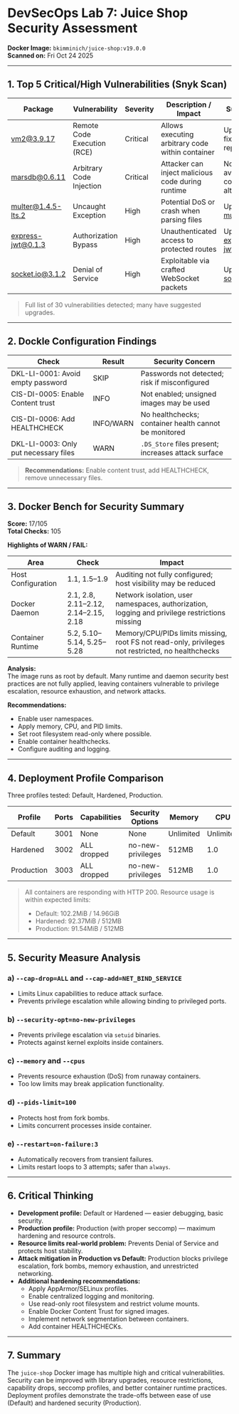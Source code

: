 # DevSecOps Lab 7: Juice Shop Security Assessment

**Docker Image:** `bkimminich/juice-shop:v19.0.0`  
**Scanned on:** Fri Oct 24 2025

---

## 1. Top 5 Critical/High Vulnerabilities (Snyk Scan)

| Package | Vulnerability | Severity | Description / Impact | Suggested Fix |
|---------|---------------|---------|--------------------|---------------|
| vm2@3.9.17 | Remote Code Execution (RCE) | Critical | Allows executing arbitrary code within container | Upgrade to fixed version or replace library |
| marsdb@0.6.11 | Arbitrary Code Injection | Critical | Attacker can inject malicious code during runtime | No patch available; consider alternatives |
| multer@1.4.5-lts.2 | Uncaught Exception | High | Potential DoS or crash when parsing files | Upgrade to multer@2.0.2 |
| express-jwt@0.1.3 | Authorization Bypass | High | Unauthenticated access to protected routes | Upgrade to express-jwt@6.0.0 |
| socket.io@3.1.2 | Denial of Service | High | Exploitable via crafted WebSocket packets | Upgrade to socket.io@4.7.0 |

> Full list of 30 vulnerabilities detected; many have suggested upgrades.

---

## 2. Dockle Configuration Findings

| Check | Result | Security Concern |
|-------|--------|-----------------|
| DKL-LI-0001: Avoid empty password | SKIP | Passwords not detected; risk if misconfigured |
| CIS-DI-0005: Enable Content trust | INFO | Not enabled; unsigned images may be used |
| CIS-DI-0006: Add HEALTHCHECK | INFO/WARN | No healthchecks; container health cannot be monitored |
| DKL-LI-0003: Only put necessary files | WARN | `.DS_Store` files present; increases attack surface |

> **Recommendations:** Enable content trust, add HEALTHCHECK, remove unnecessary files.

---

## 3. Docker Bench for Security Summary

**Score:** 17/105  
**Total Checks:** 105  

**Highlights of WARN / FAIL:**

| Area | Check | Impact |
|------|-------|--------|
| Host Configuration | 1.1, 1.5–1.9 | Auditing not fully configured; host visibility may be reduced |
| Docker Daemon | 2.1, 2.8, 2.11–2.12, 2.14–2.15, 2.18 | Network isolation, user namespaces, authorization, logging and privilege restrictions missing |
| Container Runtime | 5.2, 5.10–5.14, 5.25–5.28 | Memory/CPU/PIDs limits missing, root FS not read-only, privileges not restricted, no healthchecks |

**Analysis:**  
The image runs as root by default. Many runtime and daemon security best practices are not fully applied, leaving containers vulnerable to privilege escalation, resource exhaustion, and network attacks.

**Recommendations:**  
- Enable user namespaces.  
- Apply memory, CPU, and PID limits.  
- Set root filesystem read-only where possible.  
- Enable container healthchecks.  
- Configure auditing and logging.

---

## 4. Deployment Profile Comparison
Three profiles tested: Default, Hardened, Production.

| Profile    | Ports | Capabilities                  | Security Options           | Memory | CPU | PIDs Limit | Restart Policy   | Status  |
|------------|-------|-------------------------------|---------------------------|--------|-----|------------|-----------------|---------|
| Default    | 3001  | None                          | None                      | Unlimited | Unlimited | Unlimited | none            | Running |
| Hardened   | 3002  | ALL dropped                   | no-new-privileges         | 512MB  | 1.0 | Unlimited | none            | Running |
| Production | 3003  | ALL dropped                   | no-new-privileges         | 512MB  | 1.0 | 100        | on-failure      | Running |

> All containers are responding with HTTP 200. Resource usage is within expected limits:
> - Default: 102.2MiB / 14.96GiB  
> - Hardened: 92.37MiB / 512MB  
> - Production: 91.54MiB / 512MB
---

## 5. Security Measure Analysis

### a) `--cap-drop=ALL` and `--cap-add=NET_BIND_SERVICE`
- Limits Linux capabilities to reduce attack surface.  
- Prevents privilege escalation while allowing binding to privileged ports.

### b) `--security-opt=no-new-privileges`
- Prevents privilege escalation via `setuid` binaries.  
- Protects against kernel exploits inside containers.

### c) `--memory` and `--cpus`
- Prevents resource exhaustion (DoS) from runaway containers.  
- Too low limits may break application functionality.

### d) `--pids-limit=100`
- Protects host from fork bombs.  
- Limits concurrent processes inside container.

### e) `--restart=on-failure:3`
- Automatically recovers from transient failures.  
- Limits restart loops to 3 attempts; safer than `always`.

---

## 6. Critical Thinking

- **Development profile:** Default or Hardened — easier debugging, basic security.  
- **Production profile:** Production (with proper seccomp) — maximum hardening and resource controls.  
- **Resource limits real-world problem:** Prevents Denial of Service and protects host stability.  
- **Attack mitigation in Production vs Default:** Production blocks privilege escalation, fork bombs, memory exhaustion, and unrestricted networking.  
- **Additional hardening recommendations:**  
  - Apply AppArmor/SELinux profiles.  
  - Enable centralized logging and monitoring.  
  - Use read-only root filesystem and restrict volume mounts.  
  - Enable Docker Content Trust for signed images.  
  - Implement network segmentation between containers.  
  - Add container HEALTHCHECKs.

---

## 7. Summary

The `juice-shop` Docker image has multiple high and critical vulnerabilities. Security can be improved with library upgrades, resource restrictions, capability drops, seccomp profiles, and better container runtime practices. Deployment profiles demonstrate the trade-offs between ease of use (Default) and hardened security (Production).
